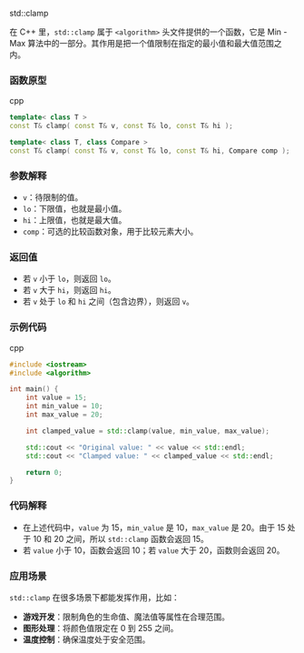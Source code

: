 std::clamp

在 C++ 里，`std::clamp` 属于 `<algorithm>` 头文件提供的一个函数，它是 Min - Max 算法中的一部分。其作用是把一个值限制在指定的最小值和最大值范围之内。

### 函数原型

cpp

```cpp
template< class T >
const T& clamp( const T& v, const T& lo, const T& hi );

template< class T, class Compare >
const T& clamp( const T& v, const T& lo, const T& hi, Compare comp );
```

### 参数解释

- `v`：待限制的值。
- `lo`：下限值，也就是最小值。
- `hi`：上限值，也就是最大值。
- `comp`：可选的比较函数对象，用于比较元素大小。

### 返回值

- 若 `v` 小于 `lo`，则返回 `lo`。
- 若 `v` 大于 `hi`，则返回 `hi`。
- 若 `v` 处于 `lo` 和 `hi` 之间（包含边界），则返回 `v`。

### 示例代码

cpp

```cpp
#include <iostream>
#include <algorithm>

int main() {
    int value = 15;
    int min_value = 10;
    int max_value = 20;

    int clamped_value = std::clamp(value, min_value, max_value);

    std::cout << "Original value: " << value << std::endl;
    std::cout << "Clamped value: " << clamped_value << std::endl;

    return 0;
}
```

### 代码解释

- 在上述代码中，`value` 为 15，`min_value` 是 10，`max_value` 是 20。由于 15 处于 10 和 20 之间，所以 `std::clamp` 函数会返回 15。
- 若 `value` 小于 10，函数会返回 10；若 `value` 大于 20，函数则会返回 20。

### 应用场景

`std::clamp` 在很多场景下都能发挥作用，比如：

- **游戏开发**：限制角色的生命值、魔法值等属性在合理范围。
- **图形处理**：将颜色值限定在 0 到 255 之间。
- **温度控制**：确保温度处于安全范围。